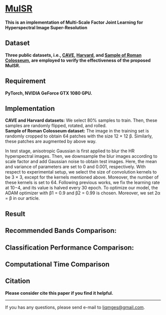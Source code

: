 [MulSR](https://ieeexplore.ieee.org/document/10242161 "MulSR")
======
**This is an implementation of Multi-Scale Factor Joint Learning for Hyperspectral Image Super-Resolution**

Dataset
------
**Three public datasets, i.e., [CAVE](https://www1.cs.columbia.edu/CAVE/databases/multispectral/ "CAVE"), [Harvard](https://dataverse.harvard.edu/ "Harvard"), and [Sample of Roman Colosseum](https://earth.esa.int/eogateway/missions/worldview-2 "Sample of Roman Colosseum"), are employed to verify the effectiveness of the proposed MulSR.**

Requirement
---------
**PyTorch, NVIDIA GeForce GTX 1080 GPU.**

Implementation
--------
**CAVE and Harvard datasets:** We select 80% samples to train. Then, these samples are randomly flipped, rotated, and rolled.  
**Sample of Roman Colosseum dataset:** The image in the training set is randomly cropped to obtain 64 patches with the size 12 × 12 β. Similarly, these patches are augmented by above way.  

In test stage, anisotropic Gaussian is first applied to blur the HR hyperspectral images. Then, we downsample the blur images according to scale factor and add Gaussian noise to obtain test images. Here, the mean and variance of parameters are set to 0 and 0.001, respectively. With respect to experimental setup, we select the size of convolution kernels to be 3 × 3, except for the kernels mentioned above. Moreover, the number of these kernels is set to 64. Following previous works, we fix the learning rate at 10−4, and its value is halved every 30 epoch. To optimize our model, the ADAM optimizer with β1 = 0.9 and β2 = 0.99 is chosen. Moreover, we set 2α = β in our article.

Result
--------

Recommended Bands Comparison:
---------

Classification Performance Comparison:
----------

Computational Time Comparison
-------


Citation 
--------
**Please consider cite this paper if you find it helpful.**

	
	
--------
If you has any questions, please send e-mail to liqmges@gmail.com.
